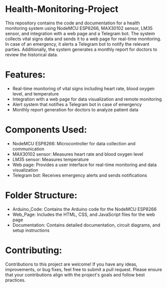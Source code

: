 # Health-Monitoring-Project
 This repository contains the code and documentation for a health monitoring system using NodeMCU ESP8266, MAX30102 sensor, LM35 sensor, and integration with a web page and a Telegram bot. The system collects vital signs data and sends it to a web page for real-time monitoring. In case of an emergency, it alerts a Telegram bot to notify the relevant parties. Additionally, the system generates a monthly report for doctors to review the historical data.

# Features:
- Real-time monitoring of vital signs including heart rate, blood oxygen level, and temperature
- Integration with a web page for data visualization and remote monitoring
- Alert system that notifies a Telegram bot in case of emergency
- Monthly report generation for doctors to analyze patient data

# Components Used:
- NodeMCU ESP8266: Microcontroller for data collection and communication
- MAX30102 sensor: Measures heart rate and blood oxygen level
- LM35 sensor: Measures temperature
- Web page: Provides a user interface for real-time monitoring and data visualization
- Telegram bot: Receives emergency alerts and sends notifications

# Folder Structure:
- Arduino_Code: Contains the Arduino code for the NodeMCU ESP8266
- Web_Page: Includes the HTML, CSS, and JavaScript files for the web page
- Documentation: Contains detailed documentation, circuit diagrams, and setup instructions

# Contributing:
Contributions to this project are welcome! If you have any ideas, improvements, or bug fixes, feel free to submit a pull request. Please ensure that your contributions align with the project's goals and follow best practices.
